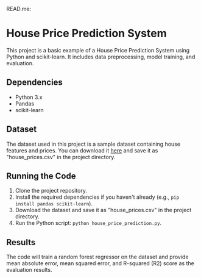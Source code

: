 READ.me:

# House Price Prediction System

This project is a basic example of a House Price Prediction System using Python and scikit-learn. It includes data preprocessing, model training, and evaluation.

## Dependencies

- Python 3.x
- Pandas
- scikit-learn

## Dataset

The dataset used in this project is a sample dataset containing house features and prices. You can download it [here](dataset_link) and save it as "house_prices.csv" in the project directory.

## Running the Code

1. Clone the project repository.
2. Install the required dependencies if you haven't already (e.g., `pip install pandas scikit-learn`).
3. Download the dataset and save it as "house_prices.csv" in the project directory.
4. Run the Python script: `python house_price_prediction.py`.

## Results

The code will train a random forest regressor on the dataset and provide mean absolute error, mean squared error, and R-squared (R2) score as the evaluation results.



